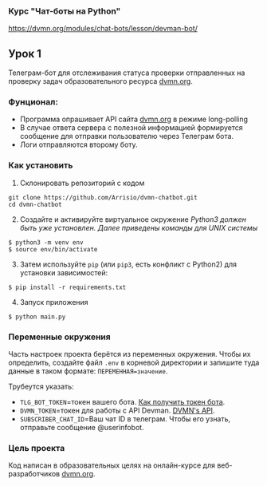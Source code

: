 ### Курс "Чат-боты на Python"
https://dvmn.org/modules/chat-bots/lesson/devman-bot/

## Урок 1
Телеграм-бот для отслеживания статуса проверки отправленных на проверку задач образовательного ресурса [dvmn.org](https://dvmn.org/).

### Фунционал:
* Программа опрашивает API сайта [dvmn.org](https://dvmn.org/) в режиме long-polling
* В случае ответа сервера с полезной информацией формируется сообщение для отправки пользователю через Телеграм бота.
* Логи отправляются второму боту.

### Как установить

1. Склонировать репозиторий с кодом
```
git clone https://github.com/Arrisio/dvmn-chatbot.git
cd dvmn-chatbot
````
2. Создайте и активируйте виртуальное окружение
*Python3 должен быть уже установлен.*
*Далее приведены команды для UNIX системы*
```
$ python3 -m venv env
$ source env/bin/activate

```
3. Затем используйте `pip` (или `pip3`, есть конфликт с Python2) для установки зависимостей:
```
$ pip install -r requirements.txt
```
4. Запуск приложения
```
$ python main.py
```

### Переменные окружения

Часть настроек проекта берётся из переменных окружения. Чтобы их определить, создайте файл `.env` в корневой директории и запишите туда данные в таком формате: `ПЕРЕМЕННАЯ=значение`.

Трубеутся указать:
- `TLG_BOT_TOKEN`=токен вашего бота. [Как получить токен бота](https://tlgrm.ru/docs/bots).
- `DVMN_TOKEN`=токен для работы с API Devman. [DVMN's API](https://dvmn.org/api/docs/).
- `SUBSCRIBER_CHAT_ID`=Ваш чат ID в телеграм. Чтобы его узнать, отправьте сообщение @userinfobot.


### Цель проекта

Код написан в образовательных целях на онлайн-курсе для веб-разработчиков [dvmn.org](https://dvmn.org/).